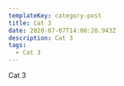 ```yaml
---
templateKey: category-post
title: Cat 3
date: 2020-07-07T14:00:28.943Z
description: Cat 3
tags:
  - Cat 3
---
```

Cat 3